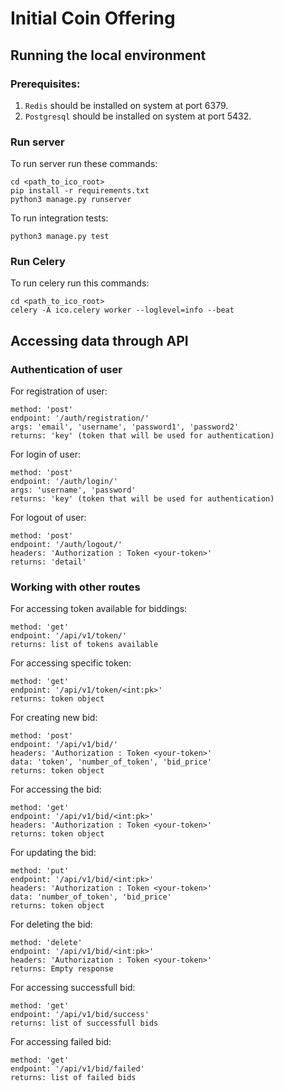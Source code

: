 # Initial Coin Offering

## Running the local environment

### Prerequisites:
1. `Redis` should be installed on system at port 6379.
2. `Postgresql` should be installed on system at port 5432.

### Run server
To run server run these commands:

    cd <path_to_ico_root>
    pip install -r requirements.txt
    python3 manage.py runserver

To run integration tests:

    python3 manage.py test


### Run Celery
To run celery run this commands:

    cd <path_to_ico_root>
    celery -A ico.celery worker --loglevel=info --beat


## Accessing data through API
### Authentication of user
For registration of user:

    method: 'post'
    endpoint: '/auth/registration/'
    args: 'email', 'username', 'password1', 'password2'
    returns: 'key' (token that will be used for authentication)

For login of user:

    method: 'post'
    endpoint: '/auth/login/'
    args: 'username', 'password'
    returns: 'key' (token that will be used for authentication)
    
For logout of user:

    method: 'post'
    endpoint: '/auth/logout/'
    headers: 'Authorization : Token <your-token>'
    returns: 'detail'
    
### Working with other routes
For accessing token available for biddings:
    
    method: 'get'
    endpoint: '/api/v1/token/'
    returns: list of tokens available
    
For accessing specific token:
     
    method: 'get'
    endpoint: '/api/v1/token/<int:pk>'
    returns: token object
    
For creating new bid:
    
    method: 'post'
    endpoint: '/api/v1/bid/'
    headers: 'Authorization : Token <your-token>'
    data: 'token', 'number_of_token', 'bid_price'
    returns: token object
    
For accessing the bid:
    
    method: 'get'
    endpoint: '/api/v1/bid/<int:pk>'
    headers: 'Authorization : Token <your-token>'
    returns: token object

For updating the bid:
    
    method: 'put'
    endpoint: '/api/v1/bid/<int:pk>'
    headers: 'Authorization : Token <your-token>'
    data: 'number_of_token', 'bid_price'
    returns: token object


For deleting the bid:
    
    method: 'delete'
    endpoint: '/api/v1/bid/<int:pk>'
    headers: 'Authorization : Token <your-token>'
    returns: Empty response


For accessing successfull bid:
    
    method: 'get'
    endpoint: '/api/v1/bid/success'
    returns: list of successfull bids


For accessing failed bid:
    
    method: 'get'
    endpoint: '/api/v1/bid/failed'
    returns: list of failed bids